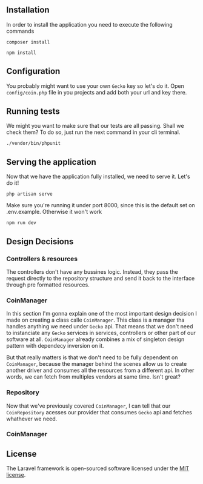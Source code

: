 ## Installation

In order to install the application you need to execute the following commands

`composer install`

`npm install`

## Configuration

You probably might want to use your own `Gecko` key so let's do it. Open `config/coin.php` file in you projects and add both your url and key there.

## Running tests

We might you want to make sure that our tests are all passing. Shall we check them? To do so, just run the next command in your cli terminal.

`./vendor/bin/phpunit`

## Serving the application

Now that we have the application fully installed, we need to serve it. Let's do it!

`php artisan serve`

Make sure you're running it under port 8000, since this is the default set on .env.example. Otherwise it won't work

`npm run dev`

## Design Decisions

### Controllers & resources

The controllers don't have any bussines logic. Instead, they pass the request directly to the repository structure
and send it back to the interface through pre formatted resources.

### CoinManager

In this section I'm gonna explain one of the most important design decision I made on creating a class calle `CoinManager`. This class is a manager tha handles anything we need under `Gecko` api. That means that we don't need to instanciate any `Gecko` services in services, controllers or other part of our software at all. `CoinManager` already combines a mix of
singleton design pattern with dependecy inversion on it.

But that really matters is that we don't need to be fully dependent on `CoinManager`, because the manager behind the scenes allow us to create another driver and consumes all the resources from a different api. In other words, we can fetch from 
multiples vendors at same time. Isn't great?

### Repository

Now that we've previously covered `CoinManager`, I can tell that our `CoinRepository` acesses our provider that consumes `Gecko` api and fetches whathever we need. 

### CoinManager

## License

The Laravel framework is open-sourced software licensed under the [MIT license](https://opensource.org/licenses/MIT).
